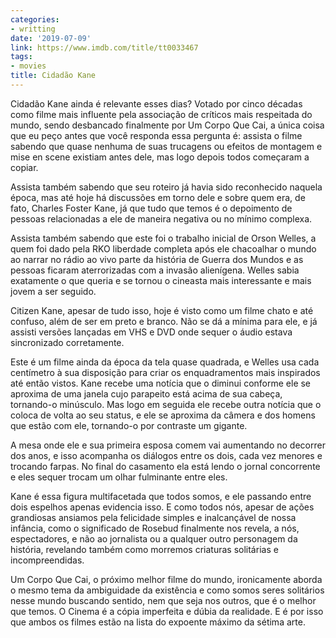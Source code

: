 ```yaml
---
categories:
- writting
date: '2019-07-09'
link: https://www.imdb.com/title/tt0033467
tags:
- movies
title: Cidadão Kane
---
```


Cidadão Kane ainda é relevante esses dias? Votado por cinco décadas como filme mais influente pela associação de críticos mais respeitada do mundo, sendo desbancado finalmente por Um Corpo Que Cai, a única coisa que eu peço antes que você responda essa pergunta é: assista o filme sabendo que quase nenhuma de suas trucagens ou efeitos de montagem e mise en scene existiam antes dele, mas logo depois todos começaram a copiar.

Assista também sabendo que seu roteiro já havia sido reconhecido naquela época, mas até hoje há discussões em torno dele e sobre quem era, de fato, Charles Foster Kane, já que tudo que temos é o depoimento de pessoas relacionadas a ele de maneira negativa ou no mínimo complexa.

Assista também sabendo que este foi o trabalho inicial de Orson Welles, a quem foi dado pela RKO liberdade completa após ele chacoalhar o mundo ao narrar no rádio ao vivo parte da história de Guerra dos Mundos e as pessoas ficaram aterrorizadas com a invasão alienígena. Welles sabia exatamente o que queria e se tornou o cineasta mais interessante e mais jovem a ser seguido.

Citizen Kane, apesar de tudo isso, hoje é visto como um filme chato e até confuso, além de ser em preto e branco. Não se dá a mínima para ele, e já assisti versões lançadas em VHS e DVD onde sequer o áudio estava sincronizado corretamente.

Este é um filme ainda da época da tela quase quadrada, e Welles usa cada centímetro à sua disposição para criar os enquadramentos mais inspirados até então vistos. Kane recebe uma notícia que o diminui conforme ele se aproxima de uma janela cujo parapeito está acima de sua cabeça, tornando-o minúsculo. Mas logo em seguida ele recebe outra notícia que o coloca de volta ao seu status, e ele se aproxima da câmera e dos homens que estão com ele, tornando-o por contraste um gigante.

A mesa onde ele e sua primeira esposa comem vai aumentando no decorrer dos anos, e isso acompanha os diálogos entre os dois, cada vez menores e trocando farpas. No final do casamento ela está lendo o jornal concorrente e eles sequer trocam um olhar fulminante entre eles.

Kane é essa figura multifacetada que todos somos, e ele passando entre dois espelhos apenas evidencia isso. E como todos nós, apesar de ações grandiosas ansiamos pela felicidade simples e inalcançável de nossa infância, como o significado de Rosebud finalmente nos revela, a nós, espectadores, e não ao jornalista ou a qualquer outro personagem da história, revelando também como morremos criaturas solitárias e incompreendidas.

Um Corpo Que Cai, o próximo melhor filme do mundo, ironicamente aborda o mesmo tema da ambiguidade da existência e como somos seres solitários nesse mundo buscando sentido, nem que seja nos outros, que é o melhor que temos. O Cinema é a cópia imperfeita e dúbia da realidade. E é por isso que ambos os filmes estão na lista do expoente máximo da sétima arte.